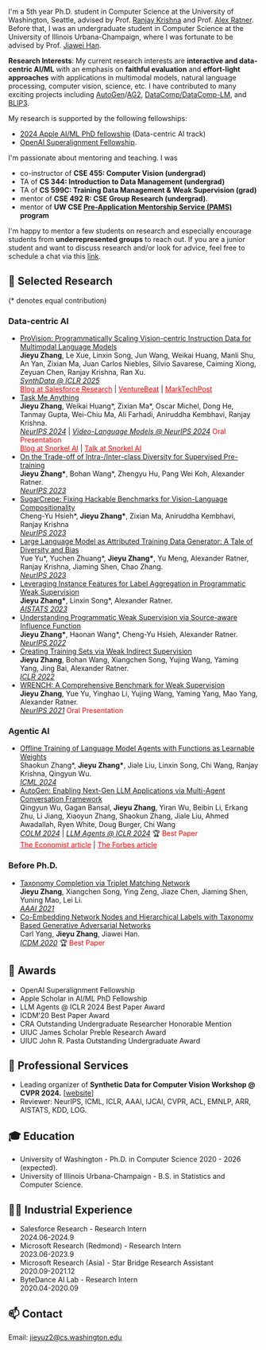 I'm a 5th year Ph.D. student in Computer Science at the University of Washington, Seattle, advised by Prof. [Ranjay Krishna](http://www.ranjaykrishna.com/index.html) and Prof. [Alex Ratner](https://ajratner.github.io/). Before that, I was an undergraduate student in Computer Science at the University of Illinois Urbana-Champaign, where I was fortunate to be advised by Prof. [Jiawei Han](http://hanj.cs.illinois.edu/).

**Research Interests**: My current research interests are **interactive and data-centric AI/ML** with an emphasis on **faithful evaluation** and **effort-light approaches** with applications in multimodal models, natural language processing, computer vision, science, etc. I have contributed to many exciting projects including [AutoGen](https://microsoft.github.io/autogen/0.2/)/[AG2](https://ag2.ai/), [DataComp/DataComp-LM](https://www.datacomp.ai/), and [BLIP3](https://huggingface.co/papers/2408.08872).

My research is supported by the following fellowships:
- [2024 Apple AI/ML PhD fellowship](https://machinelearning.apple.com/updates/apple-scholars-aiml-2024) (Data-centric AI track)
- [OpenAI Superalignment Fellowship](https://openai.com/blog/superalignment-fast-grants).

I'm passionate about mentoring and teaching. I was 
- co-instructor of **CSE 455: Computer Vision (undergrad)**
- TA of **CS 344: Introduction to Data Management (undergrad)**
- TA of **CS 599C: Training Data Management & Weak Supervision (grad)**
- mentor of **CSE 492 R: CSE Group Research (undergrad)**.
- mentor of **UW CSE [Pre-Application Mentorship Service (PAMS)](https://www.cs.washington.edu/academics/phd/admissions/pams) program**

I'm happy to mentor a few students on research and especially encourage students from **underrepresented groups** to reach out. If you are a junior student and want to discuss research and/or look for advice, feel free to schedule a chat via this [link](https://calendly.com/jieyuzhang97/30min).


## 📝 Selected Research
(\* denotes equal contribution)


### Data-centric AI
- [ProVision: Programmatically Scaling Vision-centric Instruction Data for Multimodal Language Models](http://arxiv.org/abs/2412.07012)
<br>**Jieyu Zhang**, Le Xue, Linxin Song, Jun Wang, Weikai Huang, Manli Shu, An Yan, Zixian Ma, Juan Carlos Niebles, Silvio Savarese, Caiming Xiong, Zeyuan Chen, Ranjay Krishna, Ran Xu.
<br> <ins>*SynthData @ ICLR 2025*</ins>
<br><a href="https://www.salesforce.com/blog/provision-multimodal-data-generation/" style="color: red; text-decoration: underline">Blog at Salesforce Research</a> | <a href="https://venturebeat.com/data-infrastructure/breaking-the-data-bottleneck-salesforces-provision-speeds-multimodal-ai-training-with-image-scene-graphs/" style="color: red; text-decoration: underline">VentureBeat</a> | <a href="https://www.marktechpost.com/2025/01/11/provision-a-scalable-programmatic-approach-to-vision-centric-instruction-data-for-multimodal-language-models/" style="color: red; text-decoration: underline">MarkTechPost</a>
- [Task Me Anything](https://arxiv.org/abs/2406.11775)
<br>**Jieyu Zhang**, Weikai Huang\*, Zixian Ma\*, Oscar Michel, Dong He, Tanmay Gupta, Wei-Chiu Ma, Ali Farhadi, Aniruddha Kembhavi, Ranjay Krishna.
<br><ins>*NeurIPS 2024*</ins> | <ins>*Video-Language Models @ NeurIPS 2024*</ins>  <font color=red>Oral Presentation</font>
<br><a href="https://snorkel.ai/blog/task-me-anything-innovating-multimodal-model-benchmarks/" style="color: red; text-decoration: underline">Blog at Snorkel AI</a> | <a href="https://www.youtube.com/watch?v=J3ECnV8Yc_g" style="color: red; text-decoration: underline">Talk at Snorkel AI</a>
- [On the Trade-off of Intra-/Inter-class Diversity for Supervised Pre-training](https://arxiv.org/abs/2305.12224)
<br>**Jieyu Zhang\***, Bohan Wang\*, Zhengyu Hu, Pang Wei Koh, Alexander Ratner.
<br><ins>*NeurIPS 2023*</ins>
- [SugarCrepe: Fixing Hackable Benchmarks for Vision-Language Compositionality](https://arxiv.org/abs/2306.14610)
<br>Cheng-Yu Hsieh\*, **Jieyu Zhang\***, Zixian Ma, Aniruddha Kembhavi, Ranjay Krishna
<br><ins>*NeurIPS 2023*</ins>
- [Large Language Model as Attributed Training Data Generator: A Tale of Diversity and Bias](https://arxiv.org/abs/2306.15895)
<br>Yue Yu\*, Yuchen Zhuang\*, **Jieyu Zhang\***, Yu Meng, Alexander Ratner, Ranjay Krishna, Jiaming Shen, Chao Zhang.
<br><ins>*NeurIPS 2023*</ins>
- [Leveraging Instance Features for Label Aggregation in Programmatic Weak Supervision](https://arxiv.org/abs/2210.02724)
<br>**Jieyu Zhang\***, Linxin Song\*, Alexander Ratner.
<br><ins>*AISTATS 2023*</ins>
- [Understanding Programmatic Weak Supervision via Source-aware Influence Function](https://arxiv.org/abs/2205.12879)
<br>**Jieyu Zhang\***, Haonan Wang\*, Cheng-Yu Hsieh, Alexander Ratner.
<br><ins>*NeurIPS 2022*</ins>
- [Creating Training Sets via Weak Indirect Supervision](https://arxiv.org/abs/2110.03484)
<br>**Jieyu Zhang**, Bohan Wang, Xiangchen Song, Yujing Wang, Yaming Yang, Jing Bai, Alexander Ratner.
<br><ins>*ICLR 2022*</ins>
- [WRENCH: A Comprehensive Benchmark for Weak Supervision](https://arxiv.org/abs/2109.11377)
<br>**Jieyu Zhang**, Yue Yu, Yinghao Li, Yujing Wang, Yaming Yang, Mao Yang, Alexander Ratner.
<br><ins>*NeurIPS 2021*</ins> <font color=red>Oral Presentation</font>

### Agentic AI
- [Offline Training of Language Model Agents with Functions as Learnable Weights](https://arxiv.org/abs/2402.11359)
<br>Shaokun Zhang\*, **Jieyu Zhang\***, Jiale Liu, Linxin Song, Chi Wang, Ranjay Krishna, Qingyun Wu.
<br><ins>*ICML 2024*</ins>
- [AutoGen: Enabling Next-Gen LLM Applications via Multi-Agent Conversation Framework](https://arxiv.org/abs/2308.08155)
<br>Qingyun Wu, Gagan Bansal, **Jieyu Zhang**, Yiran Wu, Beibin Li, Erkang Zhu, Li Jiang, Xiaoyun Zhang, Shaokun Zhang, Jiale Liu, Ahmed Awadallah, Ryen White, Doug Burger, Chi Wang
<br><ins>*COLM 2024*</ins> | <ins>*LLM Agents @ ICLR 2024*</ins> 🏆 <font color=red>Best Paper</font>
<br><a href="https://www.economist.com/science-and-technology/2024/05/13/todays-ai-models-are-impressive-teams-of-them-will-be-formidable" style="color: red; text-decoration: underline">The Economist article</a> | <a href="https://www.forbes.com/sites/joannechen/2024/05/24/the-promise-of-multi-agent-ai/?sh=2c1e4f454d97" style="color: red; text-decoration: underline">The Forbes article</a>


### Before Ph.D.
- [Taxonomy Completion via Triplet Matching Network](https://arxiv.org/abs/2101.01896)
<br>**Jieyu Zhang**, Xiangchen Song, Ying Zeng, Jiaze Chen, Jiaming Shen, Yuning Mao, Lei Li.
<br><ins>*AAAI 2021*</ins>
- [Co-Embedding Network Nodes and Hierarchical Labels with Taxonomy Based Generative Adversarial Networks](https://www.computer.org/csdl/proceedings-article/icdm/2020/831600a721/1r54IXOTRSg)
<br>Carl Yang, **Jieyu Zhang**, Jiawei Han.
<br><ins>*ICDM 2020*</ins> 🏆 <font color=red>Best Paper</font>


## 🏅 Awards
- OpenAI Superalignment Fellowship
- Apple Scholar in AI/ML PhD Fellowship
- LLM Agents @ ICLR 2024 Best Paper Award
- ICDM'20 Best Paper Award
- CRA Outstanding Undergraduate Researcher Honorable Mention
- UIUC James Scholar Preble Research Award
- UIUC John R. Pasta Outstanding Undergraduate Award

## 📍 Professional Services
- Leading organizer of **Synthetic Data for Computer Vision Workshop @ CVPR 2024.** [[website](https://syndata4cv.github.io/)]
- Reviewer: NeurIPS, ICML, ICLR, AAAI, IJCAI, CVPR, ACL, EMNLP, ARR, AISTATS, KDD, LOG.

## 🎓 Education
- University of Washington - Ph.D. in Computer Science  2020 - 2026 (expected). 
- University of Illinois Urbana-Champaign - B.S. in Statistics and Computer Science. 

## 👨‍💻 Industrial Experience
- Salesforce Research - Research Intern
<br> 2024.06-2024.9
- Microsoft Research (Redmond) - Research Intern
<br> 2023.06-2023.9
- Microsoft Research (Asia) - Star Bridge Research Assistant
<br> 2020.09-2021.12
- ByteDance AI Lab - Research Intern
<br> 2020.04-2020.09

## 📫 Contact
Email: jieyuz2@cs.washington.edu
